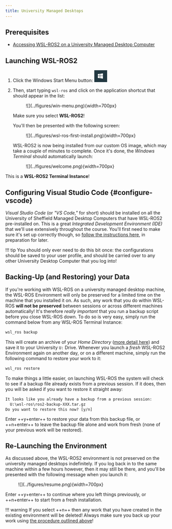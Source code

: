 ```yaml
---
title: University Managed Desktops
---
```


## Prerequisites

* [Accessing WSL-ROS2 on a University Managed Desktop Computer](../wsl-ros/man-win.md)

## Launching WSL-ROS2

1. Click the Windows Start Menu button: ![](../figures/win-logo.png)
    
1. Then, start typing `wsl-ros` and click on the application shortcut that should appear in the list:

    <figure markdown>
      ![](../figures/win-menu.png){width=700px}
    </figure>

    Make sure you select **WSL-ROS2**! 

    You'll then be presented with the following screen:

    <figure markdown>
      ![](../figures/wsl-ros-first-install.png){width=700px}
    </figure>

    WSL-ROS2 is now being installed from our custom OS image, which may take a couple of minutes to complete.  Once it's done, the *Windows Terminal* should automatically launch:

    <figure markdown>
      ![](../figures/welcome.png){width=700px}
    </figure>

This is a **WSL-ROS2 Terminal Instance**!

## Configuring Visual Studio Code {#configure-vscode}

*Visual Studio Code* (or *"VS Code,"* for short) should be installed on all the University of Sheffield Managed Desktop Computers that have WSL-ROS2 pre-installed on. This is a great *Integrated Development Environment (IDE)* that we'll use extensively throughout the course. You'll first need to make sure it's set up correctly though, so [follow the instructions here](./vscode.md), in preparation for later.

!!! tip
    You should only ever need to do this bit once: the configurations should be saved to your user profile, and should be carried over to any other University Desktop Computer that you log into!

## Backing-Up (and Restoring) your Data

If you're working with WSL-ROS on a university managed desktop machine, the WSL-ROS Environment will only be preserved for a limited time on the machine that you installed it on. As such, any work that you do within WSL-ROS **will not be preserved** between sessions or across different machines automatically! It's therefore *really important* that you run a backup script before you close WSL-ROS down. To do so is very easy, simply run the command below from any WSL-ROS Terminal Instance:

```bash
wsl_ros backup
```

This will create an archive of your *Home Directory* ([more detail here](./linux-term.md)) and save it to your University `U:` Drive. Whenever you launch a *fresh* WSL-ROS2 Environment again on another day, or on a different machine, simply run the following command to restore your work to it:

```bash
wsl_ros restore
```

To make things a little easier, on launching WSL-ROS the system will check to see if a backup file already exists from a previous session. If it does, then you will be asked if you want to restore it straight away:

``` { .txt .no-copy }
It looks like you already have a backup from a previous session:
  U:\wsl-ros\ros2-backup-XXX.tar.gz
Do you want to restore this now? [y/n]
```

Enter ++y+enter++ to restore your data from this backup file, or ++n+enter++ to leave the backup file alone and work from fresh (none of your previous work will be restored). 

## Re-Launching the Environment

As discussed above, the WSL-ROS2 environment is not preserved on the university managed desktops indefinitely. If you log back in to the same machine within a few hours however, then it may still be there, and you'll be presented with the following message when you launch it:

<figure markdown>
  ![](../figures/resume.png){width=700px}
</figure>

Enter ++y+enter++ to continue where you left things previously, or ++n+enter++ to start from a fresh installation.

!!! warning
    If you select ++n++ then any work that you have created in the existing environment will be deleted! Always make sure you back up your work using [the procedure outlined above](#backing-up-and-restoring-your-data)!
